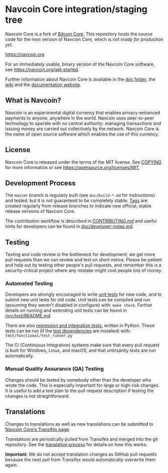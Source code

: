 Navcoin Core integration/staging tree
=====================================

Navcoin Core is a fork of [Bitcoin Core](https://github.com/bitcoin/bitcoin). This
repository hosts the source code for the next version of Navcoin Core, which is *not
ready for production yet*.

https://navcoin.org

For an immediately usable, binary version of the Navcoin Core software, see
https://navcoin.org/get-started.

Further information about Navcoin Core is available in the [doc folder](/doc),
the [wiki](https://github.com/navcoin/navcoin/wiki) and the [documentation website](https://doc.nav.community).

What is Navcoin?
----------------

Navcoin is an experimental digital currency that enables privacy-enhanced payments to
anyone, anywhere in the world. Navcoin uses peer-to-peer technology to operate
with no central authority: managing transactions and issuing money are carried
out collectively by the network. Navcoin Core is the name of open source
software which enables the use of this currency.

License
-------

Navcoin Core is released under the terms of the MIT license. See [COPYING](COPYING) for more
information or see https://opensource.org/licenses/MIT.

Development Process
-------------------

The `master` branch is regularly built (see `doc/build-*.md` for instructions) and tested, but it is not guaranteed to be
completely stable. [Tags](https://github.com/navocin/navcoin/tags) are created
regularly from release branches to indicate new official, stable release versions of Navcoin Core.

The contribution workflow is described in [CONTRIBUTING.md](CONTRIBUTING.md)
and useful hints for developers can be found in [doc/developer-notes.md](doc/developer-notes.md).

Testing
-------

Testing and code review is the bottleneck for development; we get more pull
requests than we can review and test on short notice. Please be patient and help out by testing
other people's pull requests, and remember this is a security-critical project where any mistake might cost people
lots of money.

### Automated Testing

Developers are strongly encouraged to write [unit tests](src/test/README.md) for new code, and to
submit new unit tests for old code. Unit tests can be compiled and run
(assuming they weren't disabled in configure) with: `make check`. Further details on running
and extending unit tests can be found in [/src/test/README.md](/src/test/README.md).

There are also [regression and integration tests](/test), written
in Python.
These tests can be run (if the [test dependencies](/test) are installed) with: `test/functional/test_runner.py`

The CI (Continuous Integration) systems make sure that every pull request is built for Windows, Linux, and macOS,
and that unit/sanity tests are run automatically.

### Manual Quality Assurance (QA) Testing

Changes should be tested by somebody other than the developer who wrote the
code. This is especially important for large or high-risk changes. It is useful
to add a test plan to the pull request description if testing the changes is
not straightforward.

Translations
------------

Changes to translations as well as new translations can be submitted to
[Navcoin Core's Transifex page](https://www.transifex.com/navcoin/navcoin/).

Translations are periodically pulled from Transifex and merged into the git repository. See the
[translation process](doc/translation_process.md) for details on how this works.

**Important**: We do not accept translation changes as GitHub pull requests because the next
pull from Transifex would automatically overwrite them again.
